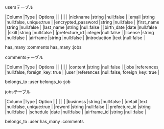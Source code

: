 usersテーブル

|Column             |Type   | Options                | 
|                   |       |                        |
|nickname           |string |null:false              |
|email              |string |null:false, unique:true |
|encrypted_password |string |null:false              |
|first_name         |string |null:false              |
|last_name          |string |null:false              |
|birth_date         |date   |null:false              |
|skill              |string |null:false              |
|prefecture_id      |integer|null:false              |
|license            |string |null:false              |
|airframe           |string |null:false              |
|introduction       |text   |null:false              |

has_many :comments
has_many :jobs


commentsテーブル

|Column              |Type       | Options                      | 
|                    |           |                              |
|content             |string     |null:false                    |
|jobs                |references |null:false, foreign_key: true |
|user                |references |null:false, foreign_key: true |

belongs_to :user
belongs_to :job


jobsテーブル

|Column             |Type   | Option                 | 
|                   |       |                        |
|business           |string |null:false              |
|detail             |text   |null:false, unique:true |
|reword             |string |null:false              |
|prefecture_id      |string |null:false              |
|schedule           |date   |null:false              |
|airframe_id        |string |null:false              |


belongs_to :user
has_many :comments
